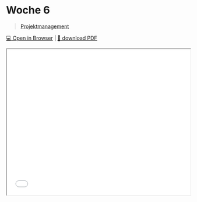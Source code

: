 # Woche 6

> [Projektmanagement](../themen/projektmanagement.md)

[:computer: Open in Browser](pathname:///slides/woche-6) | [:floppy_disk: download PDF](pathname:///slides/woche-6.pdf) 

<iframe src="/bbzbl-modul-431/slides/woche-6" width="100%" height="400px"></iframe> 
